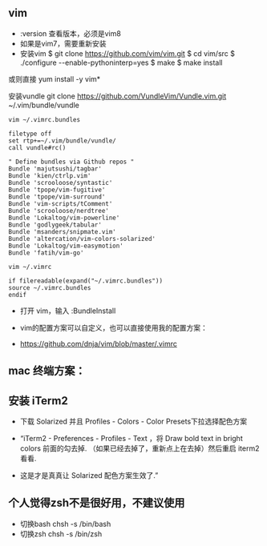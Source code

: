 ## vim
- :version 查看版本，必须是vim8
- 如果是vim7，需要重新安装
- 安装vim
    $ git clone https://github.com/vim/vim.git
    $ cd vim/src
    $ ./configure --enable-pythoninterp=yes
    $ make
    $ make install

或则直接
    yum install -y vim*

安装vundle
    git clone https://github.com/VundleVim/Vundle.vim.git ~/.vim/bundle/vundle

    vim ~/.vimrc.bundles

    filetype off
    set rtp+=~/.vim/bundle/vundle/
    call vundle#rc()

    " Define bundles via Github repos "
    Bundle 'majutsushi/tagbar'
    Bundle 'kien/ctrlp.vim'
    Bundle 'scrooloose/syntastic'
    Bundle 'tpope/vim-fugitive'
    Bundle 'tpope/vim-surround'
    Bundle 'vim-scripts/tComment'
    Bundle 'scrooloose/nerdtree'
    Bundle 'Lokaltog/vim-powerline'
    Bundle 'godlygeek/tabular'
    Bundle 'msanders/snipmate.vim'
    Bundle 'altercation/vim-colors-solarized'
    Bundle 'Lokaltog/vim-easymotion'
    Bundle 'fatih/vim-go'

    vim ~/.vimrc

    if filereadable(expand("~/.vimrc.bundles"))
    source ~/.vimrc.bundles
    endif

- 打开 vim，输入 :BundleInstall

- vim的配置方案可以自定义，也可以直接使用我的配置方案：
- https://github.com/dnja/vim/blob/master/.vimrc

## mac 终端方案：

## 安装 iTerm2
- 下载 Solarized 并且 Profiles - Colors - Color Presets下拉选择配色方案
- “iTerm2 - Preferences - Profiles - Text ，将 Draw bold text in bright colors 前面的勾去掉. （如果已经去掉了，重新点上在去掉）然后重启 iterm2 看看.

- 这是才是真真让 Solarized 配色方案生效了.”

## 个人觉得zsh不是很好用，不建议使用
- 切换bash
    chsh -s /bin/bash
- 切换zsh
    chsh -s /bin/zsh
